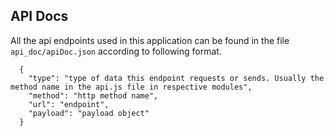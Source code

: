 
## API Docs

All the api endpoints used in this application can be found in the file `api_doc/apiDoc.json` according to following format.

```
  {
    "type": "type of data this endpoint requests or sends. Usually the method name in the api.js file in respective modules",
    "method": "http method name",
    "url": "endpoint",
    "payload": "payload object"
  }
```